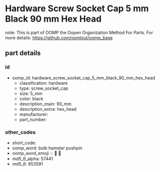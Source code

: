 # Hardware Screw Socket Cap 5 mm Black 90 mm Hex Head  

note: This is part of OOMP the Oopen Organization Method For Parts. For more details: https://github.com/oomlout/oomp_base

##  part details





### id
* oomp_id: hardware_screw_socket_cap_5_mm_black_90_mm_hex_head
  * classification: hardware
  * type: screw_socket_cap
  * size: 5_mm
  * color: black
  * description_main: 90_mm
  * description_extra: hex_head
  * manufacturer: 
  * part_number: 

### other_codes
* short_code: 
* oomp_word: bulb hamster pushpin
* oomp_word_emoji :bulb: :hamster: :pushpin:
* md5_6_alpha: 57441
* md5_6: 853591